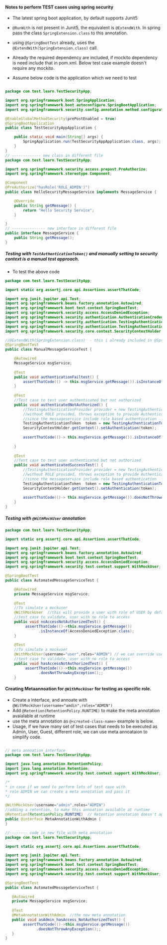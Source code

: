 
#### Notes to perform TEST cases using spring security
  - The latest spring boot application, by default supports Junit5
  - `@RunWith` is not present in Junit5, the equivalent is `@ExtendWith`. In spring pass the class `SpringExtension.class` to this annotation.
  - using `@SpringBootTest` already, uses the `@ExtendWith(SpringExtension.class)` call.
  - Already the required dependency are included, if mockito dependency is need include that in pom.xml. Below test case example doesn't require any mockito.

- Assume below code is the application which we need to test
```java

package com.test.learn.TestSecurityApp;

import org.springframework.boot.SpringApplication;
import org.springframework.boot.autoconfigure.SpringBootApplication;
import org.springframework.security.config.annotation.method.configuration.EnableGlobalMethodSecurity;

@EnableGlobalMethodSecurity(prePostEnabled = true)
@SpringBootApplication
public class TestSecurityAppApplication {

	public static void main(String[] args) {
		SpringApplication.run(TestSecurityAppApplication.class, args);
	}
}
// ------------- new class in different file
package com.test.learn.TestSecurityApp;

import org.springframework.security.access.prepost.PreAuthorize;
import org.springframework.stereotype.Component;

@Component
@PreAuthorize("hasRole('ROLE_ADMIN')")
public class HelloSecurityMessageService implements MessageService {

	@Override
	public String getMessage() {
		return "Hello Security Service";
	}

}
// --------------- new interface in different file
public interface MessageService {
	public String getMessage();
}
```

##### Testing with `TestAuthenticationToken()` and manually setting to security context is a manual test approach.
  - To test the above code

```java
package com.test.learn.TestSecurityApp;

import static org.assertj.core.api.Assertions.assertThatCode;

import org.junit.jupiter.api.Test;
import org.springframework.beans.factory.annotation.Autowired;
import org.springframework.boot.test.context.SpringBootTest;
import org.springframework.security.access.AccessDeniedException;
import org.springframework.security.authentication.AuthenticationCredentialsNotFoundException;
import org.springframework.security.authentication.TestingAuthenticationProvider;
import org.springframework.security.authentication.TestingAuthenticationToken;
import org.springframework.security.core.context.SecurityContextHolder;

//@ExtendWith(SpringExtension.class)  - this i already included in @SpringBootTest
@SpringBootTest
public class ManualMessageServiceTest {

	@Autowired
	MessageService msgService;
	
	@Test
	public void authenticationFailtest() {
		assertThatCode(() -> this.msgService.getMessage()).isInstanceOf(AuthenticationCredentialsNotFoundException.class);
	}
	
	@Test
	//Test case to test user authenticated but not authorized
	public void authenticatedNotAuthorized() {
		//TestingAuthenticationProvider provider = new TestingAuthenticationProvider();
		//without ROLE provided, throws exception to provide AuthenticationProvider, 
		//since the messageservice include role based authentication
		TestingAuthenticationToken	token = new TestingAuthenticationToken("user", "password","ROLE_USER");
		SecurityContextHolder.getContext().setAuthentication(token);
		
		assertThatCode(()-> this.msgService.getMessage()).isInstanceOf(AccessDeniedException.class);
		
	}
	
	@Test
	//Test case to test user authenticated but not authorized
	public void authenticatedSuccessTest() {
		//TestingAuthenticationProvider provider = new TestingAuthenticationProvider();
		//without ROLE provided, throws exception to provide AuthenticationProvider, 
		//since the messageservice include role based authentication
		TestingAuthenticationToken	token = new TestingAuthenticationToken("user", "password","ROLE_ADMIN");
		SecurityContextHolder.getContext().setAuthentication(token);
		
		assertThatCode(()-> this.msgService.getMessage()).doesNotThrowAnyException();		
	}
}
```

##### Testing with `@WithMockUser` annotation

```java
package com.test.learn.TestSecurityApp;

import static org.assertj.core.api.Assertions.assertThatCode;

import org.junit.jupiter.api.Test;
import org.springframework.beans.factory.annotation.Autowired;
import org.springframework.boot.test.context.SpringBootTest;
import org.springframework.security.access.AccessDeniedException;
import org.springframework.security.test.context.support.WithMockUser;

@SpringBootTest
public class AutomatedMessageServiceTest {

	@Autowired
	private MessageService msgService;
	
	@Test
	//To simulate a mockuser
	@WithMockUser  //this will provide a user with role of USER by default
	//test case to validate, user with no role to access
	public void noAccessNotAuthorizedTest() {
		 assertThatCode(()->this.msgService.getMessage())
		       .isInstanceOf(AccessDeniedException.class);
	}
	
	@Test
	//To simulate a mockuser
	@WithMockUser(username="user",roles="ADMIN") // we can override username, roles if we need to test those
	//test case to validate, user with no role to access
	public void hasAccessNotAuthorizedTest() {
		 assertThatCode(()->this.msgService.getMessage())
		       .doesNotThrowAnyException();;
	}
```

#### Creating __Metaannoation__ for `@WithMockUser` for testing as specific role.
   - Create a interface, and annoate with `@WithMockUser(username="amdin",roles="ADMIN")`
   - Add `@Retention(RetentionPolicy.RUNTIME)` to make the meta annotation avaialable at runtime
   - use the meta annotation as `@<created-class-name>` example is below.
- Usage, if we have many set of test cases that needs to be executed as Admin, User, Guest, different role, we can use meta annoataion to simplify code.

 ```java
 
 // meta annoation interface
 package com.test.learn.TestSecurityApp;

import java.lang.annotation.RetentionPolicy;
import java.lang.annotation.Retention;
import org.springframework.security.test.context.support.WithMockUser;

/*
 * in case if we need to perform lots of test case with 
 * role ADMIN we can create a meta annotation and pass it
 */

@WithMockUser(username="admin",roles="ADMIN")
//adding a retention, to make this annoation available at runtime
@Retention(RetentionPolicy.RUNTIME)  // Retention annotation doesn't apply to class
public @interface MetaAnnotationWithAdmin {
}

//-------- code in new file with meta annotation
package com.test.learn.TestSecurityApp;

import static org.assertj.core.api.Assertions.assertThatCode;

import org.junit.jupiter.api.Test;
import org.springframework.beans.factory.annotation.Autowired;
import org.springframework.boot.test.context.SpringBootTest;
import org.springframework.security.access.AccessDeniedException;
import org.springframework.security.test.context.support.WithMockUser;

@SpringBootTest
public class AutomatedMessageServiceTest {

	@Autowired
	private MessageService msgService;
	
	@Test
	@MetaAnnotationWithAdmin  //the new meta annotation 
	public void asAdmin_hasAccess_NotAuthorizedTest() {
		 assertThatCode(()->this.msgService.getMessage())
		       .doesNotThrowAnyException();;
	}
}
```
